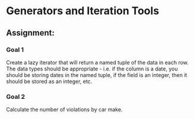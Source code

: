 # Generators and Iteration Tools

## Assignment:
  
### Goal 1
Create a lazy iterator that will return a named tuple of the data in each row. The data types should be appropriate - i.e. if the column is a date, you should be storing dates in the named tuple, if the field is an integer, then it should be stored as an integer, etc.

### Goal 2
Calculate the number of violations by car make.
